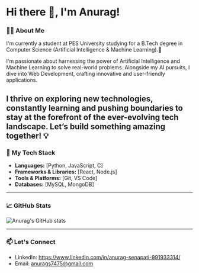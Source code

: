# Hi there 👋, I'm Anurag!

### 👨‍💻 **About Me**
I'm currently a student at PES University studying for a B.Tech degree in Computer Science (Artificial Intelligence & Machine Learning).🚀

I'm passionate about harnessing the power of Artificial Intelligence and Machine Learning to solve real-world problems. Alongside my AI pursuits, I dive into Web Development, crafting innovative and user-friendly applications. 

I thrive on exploring new technologies, constantly learning and pushing boundaries to stay at the forefront of the ever-evolving tech landscape. Let’s build something amazing together! 💡
---

### 🔧 **My Tech Stack**
- **Languages:** [Python, JavaScript, C]
- **Frameworks & Libraries:** [React, Node.js]
- **Tools & Platforms:** [Git, VS Code]
- **Databases:** [MySQL, MongoDB]

---

### 📈 **GitHub Stats**
![Anurag's GitHub stats](https://github-readme-stats.vercel.app/api?username=lilrag&show_icons=true&theme=tokyonight)

---

### 📫 **Let's Connect**
- LinkedIn: https://www.linkedin.com/in/anurag-senapati-991933314/
- Email: anurags7475@gmail.com
